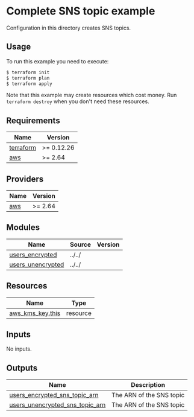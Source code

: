 # Complete SNS topic example

Configuration in this directory creates SNS topics.

## Usage

To run this example you need to execute:

```bash
$ terraform init
$ terraform plan
$ terraform apply
```

Note that this example may create resources which cost money. Run `terraform destroy` when you don't need these resources.

<!-- BEGINNING OF PRE-COMMIT-TERRAFORM DOCS HOOK -->
## Requirements

| Name | Version |
|------|---------|
| <a name="requirement_terraform"></a> [terraform](#requirement\_terraform) | >= 0.12.26 |
| <a name="requirement_aws"></a> [aws](#requirement\_aws) | >= 2.64 |

## Providers

| Name | Version |
|------|---------|
| <a name="provider_aws"></a> [aws](#provider\_aws) | >= 2.64 |

## Modules

| Name | Source | Version |
|------|--------|---------|
| <a name="module_users_encrypted"></a> [users\_encrypted](#module\_users\_encrypted) | ../../ |  |
| <a name="module_users_unencrypted"></a> [users\_unencrypted](#module\_users\_unencrypted) | ../../ |  |

## Resources

| Name | Type |
|------|------|
| [aws_kms_key.this](https://registry.terraform.io/providers/hashicorp/aws/latest/docs/resources/kms_key) | resource |

## Inputs

No inputs.

## Outputs

| Name | Description |
|------|-------------|
| <a name="output_users_encrypted_sns_topic_arn"></a> [users\_encrypted\_sns\_topic\_arn](#output\_users\_encrypted\_sns\_topic\_arn) | The ARN of the SNS topic |
| <a name="output_users_unencrypted_sns_topic_arn"></a> [users\_unencrypted\_sns\_topic\_arn](#output\_users\_unencrypted\_sns\_topic\_arn) | The ARN of the SNS topic |
<!-- END OF PRE-COMMIT-TERRAFORM DOCS HOOK -->
